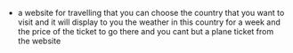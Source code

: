 * a website for travelling that you can choose the country that you want to visit and it will display to you the weather in this country for a week and the price of the ticket to go there and you cant but a plane ticket from the website